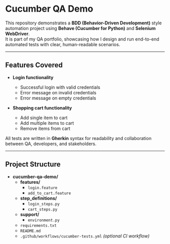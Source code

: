 # Cucumber QA Demo

This repository demonstrates a **BDD (Behavior-Driven Development)** style automation project using **Behave (Cucumber for Python)** and **Selenium WebDriver**.  
It is part of my QA portfolio, showcasing how I design and run end-to-end automated tests with clear, human-readable scenarios.

---

## Features Covered
- **Login functionality**  
  - Successful login with valid credentials  
  - Error message on invalid credentials  
  - Error message on empty credentials  

- **Shopping cart functionality**  
  - Add single item to cart  
  - Add multiple items to cart  
  - Remove items from cart  

All tests are written in **Gherkin** syntax for readability and collaboration between QA, developers, and stakeholders.

---

## Project Structure
- **cucumber-qa-demo/**
  - **features/**
    - `login.feature`
    - `add_to_cart.feature`
  - **step_definitions/**
    - `login_steps.py`
    - `cart_steps.py`
  - **support/**
    - `environment.py`
  - `requirements.txt`  
  - `README.md`  
  - `.github/workflows/cucumber-tests.yml` *(optional CI workflow)*  
